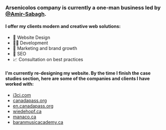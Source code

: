 ### Arsenicolos company is currently a one-man business led by [@Amir-Sabagh](https://github.com/amir-the6th).
#### I offer my clients modern and creative web solutions:
- 🎨 Website Design
- 👨‍💻 Development
- 📣 Marketing and brand growth
- 🥇 SEO
- 📈 Consultation on best practices


#### I'm currently re-designing my website. By the time I finish the case studies section, here are some of the companies and clients I have worked with:
- [i3ci.com](https://i3ci.com)
- [canadapass.org](https://canadapass.org)
- [en.canadapass.org](https://en.canadapass.org)
- [wiedehopf.ca](https://wiedehopf.ca)
- [manaco.ca](https://manaco.ca)
- [baranmusicacademy.ca](https://baranmusicacademy.ca)
